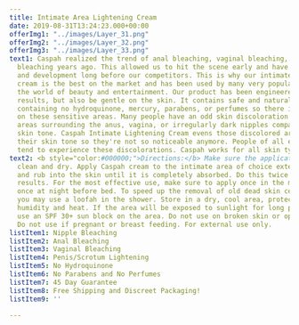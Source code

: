 ```yaml
---
title: Intimate Area Lightening Cream
date: 2019-08-31T13:24:23.000+00:00
offerImg1: "../images/Layer_31.png"
offerImg2: "../images/Layer_32.png"
offerImg3: "../images/Layer_33.png"
text1: Caspah realized the trend of anal bleaching, vaginal bleaching, and nipple
  bleaching years ago. This allowed us to hit the scene early and have years of testing
  and development long before our competitors. This is why our intimate area bleaching
  cream is the best on the market and has been used by many very popular people in
  the world of beauty and entertainment. Our product has been engineered to show amazing
  results, but also be gentle on the skin. It contains safe and natural ingredients
  containing no hydroquinone, mercury, parabens, or perfumes so there is no skin irritation
  on these sensitive areas. Many people have an odd skin discoloration on their private
  areas surrounding the anus, vagina, or irregularly dark nipples compared to their
  skin tone. Caspah Intimate Lightening Cream evens those discolored areas to match
  their skin tone so they're not so noticeable anymore. People of all ethnicities
  tend to experience these discolorations. Caspah works for all skin types.
text2: <b style="color:#000000;">Directions:</b> Make sure the application area is
  clean and dry. Apply Caspah cream to the intimate area of choice externally only
  and rub into the skin until it is completely absorbed. Do this twice daily for best
  results. For the most effective use, make sure to apply once in the morning and
  once at night before bed. To speed up the removal of old dead skin cells quicker,
  you may use a loofah in the shower. Store in a dry, cool area, protected from sunlight,
  humidity and heat. If the area will be exposed to sunlight for long periods of time,
  use an SPF 30+ sun block on the area. Do not use on broken skin or open wounds.
  Do not use if pregnant or breast feeding. For external use only.
listItem1: Nipple Bleaching
listItem2: Anal Bleaching
listItem3: Vaginal Bleaching
listItem4: Penis/Scrotum Lightening
listItem5: No Hydroquinone
listItem6: No Parabens and No Perfumes
listItem7: 45 Day Guarantee
listItem8: Free Shipping and Discreet Packaging!
listItem9: ''

---
```

